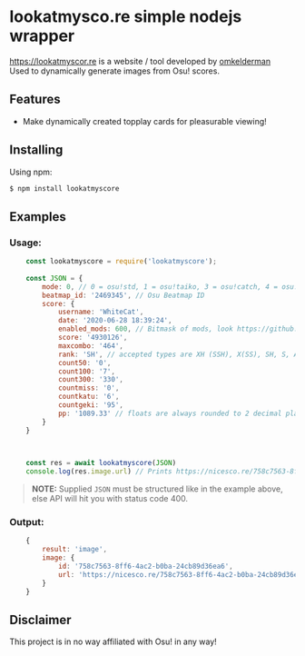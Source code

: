 # lookatmysco.re simple nodejs wrapper
https://lookatmyscor.re is a website / tool developed by [omkelderman][omkelderman] <br/> Used to dynamically generate images from Osu! scores.

## Features

- Make dynamically created topplay cards for pleasurable viewing!

## Installing

Using npm:

```bash
$ npm install lookatmyscore
```

## Examples

### Usage:
```js
    const lookatmyscore = require('lookatmyscore');
    
    const JSON = {
        mode: 0, // 0 = osu!std, 1 = osu!taiko, 3 = osu!catch, 4 = osu!mania
        beatmap_id: '2469345', // Osu Beatmap ID 
        score: {
            username: 'WhiteCat',
            date: '2020-06-28 18:39:24',
            enabled_mods: 600, // Bitmask of mods, look https://github.com/ppy/osu-api/wiki#mods
            score: '4930126',
            maxcombo: '464',
            rank: 'SH', // accepted types are XH (SSH), X(SS), SH, S, A, B, C or D 
            count50: '0',
            count100: '7',
            count300: '330',
            countmiss: '0',
            countkatu: '6',
            countgeki: '95',
            pp: '1089.33' // floats are always rounded to 2 decimal places
        }
    }


    
    const res = await lookatmyscore(JSON)
    console.log(res.image.url) // Prints https://nicesco.re/758c7563-8ff6-4ac2-b0ba-24cb89d36ea6.png
```
> **NOTE:** Supplied `JSON` must be structured like in the example above,
> else API will hit you with status code 400.
### Output:
```js
    {
        result: 'image',
        image: {
            id: '758c7563-8ff6-4ac2-b0ba-24cb89d36ea6',
            url: 'https://nicesco.re/758c7563-8ff6-4ac2-b0ba-24cb89d36ea6.png'
        }
    }
```

## Disclaimer

This project is in no way affiliated with Osu! in any way!

[omkelderman]: https://github.com/omkelderman